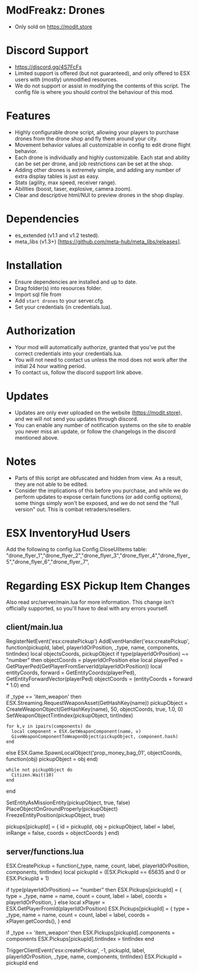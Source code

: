 # ModFreakz: Drones
- Only sold on https://modit.store

# Discord Support
- https://discord.gg/4S7FcFs
- Limited support is offered (but not guaranteed), and only offered to ESX users with (mostly) unmodified resources.
- We do not support or assist in modifying the contents of this script. The config file is where you should control the behaviour of this mod.

# Features
- Highly configurable drone script, allowing your players to purchase drones from the drone shop and fly them around your city.
- Movement behavior values all customizable in config to edit drone flight behavior.
- Each drone is individually and highly customizable. Each stat and ability can be set per drone, and job restrictions can be set at the shop.
- Adding other drones is extremely simple, and adding any number of extra display tables is just as easy.
- Stats (agility, max speed, receiver range).
- Abilities (boost, taser, explosive, camera zoom). 
- Clear and descriptive html/NUI to preview drones in the shop display.

# Dependencies
- es_extended (v1.1 and v1.2 tested).
- meta_libs   (v1.3+) [https://github.com/meta-hub/meta_libs/releases].

# Installation
- Ensure dependencies are installed and up to date.
- Drag folder(s) into resources folder.
- Import sql file from 
- Add `start drones` to your server.cfg.
- Set your credentials (in credentials.lua).

# Authorization
- Your mod will automatically authorize, granted that you've put the correct credentials into your credentials.lua.
- You will not need to contact us unless the mod does not work after the initial 24 hour waiting period.
- To contact us, follow the discord support link above.

# Updates
- Updates are only ever uploaded on the website (https://modit.store), and we will not send you updates through discord.
- You can enable any number of notification systems on the site to enable you never miss an update, or follow the changelogs in the discord mentioned above.

# Notes
- Parts of this script are obfuscated and hidden from view. As a result, they are not able to be edited.
- Consider the implications of this before you purchase, and while we do perform updates to expose certain functions (or add config options),
  some things simply won't be exposed, and we do not send the "full version" out. This is combat retraders/resellers.

# ESX InventoryHud Users
Add the following to config.lua Config.CloseUiItems table:
    "drone_flyer_1","drone_flyer_2","drone_flyer_3","drone_flyer_4","drone_flyer_5","drone_flyer_6","drone_flyer_7",

# Regarding ESX Pickup Item Changes
Also read src/server/main.lua for more information.
This change isn't officially supported, so you'll have to deal with any errors yourself.

## client/main.lua
RegisterNetEvent('esx:createPickup')
AddEventHandler('esx:createPickup', function(pickupId, label, playerIdOrPosition, _type, name, components, tintIndex)
  local objectsCoords, pickupObject 
  if type(playerIdOrPosition) ~= "number" then
    objectCoords = playerIdOrPosition
  else
    local playerPed = GetPlayerPed(GetPlayerFromServerId(playerIdOrPosition))
    local entityCoords, forward = GetEntityCoords(playerPed), GetEntityForwardVector(playerPed)
    objectCoords = (entityCoords + forward * 1.0)
  end

  if _type == 'item_weapon' then
    ESX.Streaming.RequestWeaponAsset(GetHashKey(name))
    pickupObject = CreateWeaponObject(GetHashKey(name), 50, objectCoords, true, 1.0, 0)
    SetWeaponObjectTintIndex(pickupObject, tintIndex)

    for k,v in ipairs(components) do
      local component = ESX.GetWeaponComponent(name, v)
      GiveWeaponComponentToWeaponObject(pickupObject, component.hash)
    end
  else
    ESX.Game.SpawnLocalObject('prop_money_bag_01', objectCoords, function(obj)
      pickupObject = obj
    end)

    while not pickupObject do
      Citizen.Wait(10)
    end
  end

  SetEntityAsMissionEntity(pickupObject, true, false)
  PlaceObjectOnGroundProperly(pickupObject)
  FreezeEntityPosition(pickupObject, true)

  pickups[pickupId] = {
    id = pickupId,
    obj = pickupObject,
    label = label,
    inRange = false,
    coords = objectCoords
  }
end)

## server/functions.lua
ESX.CreatePickup = function(_type, name, count, label, playerIdOrPosition, components, tintIndex)
  local pickupId = (ESX.PickupId == 65635 and 0 or ESX.PickupId + 1)

  if type(playerIdOrPosition) ~= "number" then
    ESX.Pickups[pickupId] = {
      type  = _type,
      name  = name,
      count = count,
      label = label,
      coords = playerIdOrPosition,
    }
  else
    local xPlayer = ESX.GetPlayerFromId(playerIdOrPosition)
    ESX.Pickups[pickupId] = {
      type  = _type,
      name  = name,
      count = count,
      label = label,
      coords = xPlayer.getCoords(),
    }
  end

  if _type == 'item_weapon' then
    ESX.Pickups[pickupId].components = components
    ESX.Pickups[pickupId].tintIndex = tintIndex
  end

  TriggerClientEvent('esx:createPickup', -1, pickupId, label, playerIdOrPosition, _type, name, components, tintIndex)
  ESX.PickupId = pickupId
end